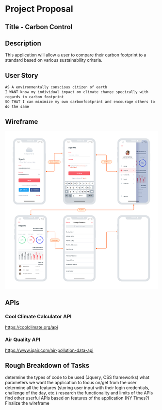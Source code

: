 # Project Proposal 

## Title - Carbon Control 

## Description
This application will allow a user to compare their carbon footprint to a standard based on various sustainability criteria. 


## User Story

```
AS A environmentally conscious citizen of earth 
I WANT know my individual impact on climate change specically with regards to carbon footprint
SO THAT I can minimize my own carbonfootprint and encourage others to do the same 
```
## Wireframe
![Sample Wireframe](wireframe-sample.png)
## APIs
### Cool Climate Calculator API
https://coolclimate.org/api 

### Air Quality API
https://www.iqair.com/air-pollution-data-api

## Rough Breakdown of Tasks
determine the types of code to be used (Jquery, CSS frameworks)
what parameters we want the application to focus on/get from the user
determine all the features (storing user input with their login credentials, challenge of the day, etc.)
research the functionality and limits of the APIs
find other userful APIs based on features of the application (NY Times?)
Finalize the wireframe 


